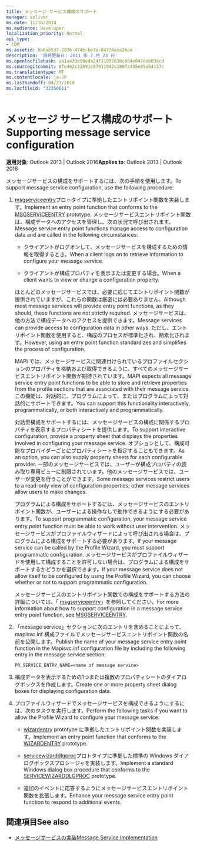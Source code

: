 ```yaml
---
title: メッセージ サービス構成のサポート
manager: soliver
ms.date: 11/16/2014
ms.audience: Developer
localization_priority: Normal
api_type:
- COM
ms.assetid: bb6ab537-2876-474b-be7a-84734ace2bae
description: '最終更新日: 2011 年 7 月 23 日'
ms.openlocfilehash: aa1a433e90eda24f1199783bc604e047deb03ecd
ms.sourcegitcommit: 8fe462c32b91c87911942c188f3445e85a54137c
ms.translationtype: MT
ms.contentlocale: ja-JP
ms.lasthandoff: 04/23/2019
ms.locfileid: "32350611"
---
```

# <a name="supporting-message-service-configuration"></a><span data-ttu-id="7ec59-103">メッセージ サービス構成のサポート</span><span class="sxs-lookup"><span data-stu-id="7ec59-103">Supporting message service configuration</span></span>
  
<span data-ttu-id="7ec59-104">**適用対象**: Outlook 2013 | Outlook 2016</span><span class="sxs-lookup"><span data-stu-id="7ec59-104">**Applies to**: Outlook 2013 | Outlook 2016</span></span> 
  
<span data-ttu-id="7ec59-105">メッセージサービスの構成をサポートするには、次の手順を使用します。</span><span class="sxs-lookup"><span data-stu-id="7ec59-105">To support message service configuration, use the following procedure:</span></span>
  
1. <span data-ttu-id="7ec59-106">[msgserviceentry](msgserviceentry.md)プロトタイプに準拠したエントリポイント関数を実装します。</span><span class="sxs-lookup"><span data-stu-id="7ec59-106">Implement an entry point function that conforms to the [MSGSERVICEENTRY](msgserviceentry.md) prototype.</span></span> <span data-ttu-id="7ec59-107">メッセージサービスエントリポイント関数は、構成データへのアクセスを管理し、次の状況で呼び出されます。</span><span class="sxs-lookup"><span data-stu-id="7ec59-107">Message service entry point functions manage access to configuration data and are called in the following circumstances:</span></span> 
    
   - <span data-ttu-id="7ec59-108">クライアントがログオンして、メッセージサービスを構成するための情報を取得するとき。</span><span class="sxs-lookup"><span data-stu-id="7ec59-108">When a client logs on to retrieve information to configure your message service.</span></span>
    
   - <span data-ttu-id="7ec59-109">クライアントが構成プロパティを表示または変更する場合。</span><span class="sxs-lookup"><span data-stu-id="7ec59-109">When a client wants to view or change a configuration property.</span></span> 
    
   <span data-ttu-id="7ec59-110">ほとんどのメッセージサービスでは、必要に応じてエントリポイント関数が提供されていますが、これらの関数は厳密には必要ありません。</span><span class="sxs-lookup"><span data-stu-id="7ec59-110">Although most message services will provide entry point functions, as they should, these functions are not strictly required.</span></span> <span data-ttu-id="7ec59-111">メッセージサービスは、他の方法で構成データへのアクセスを提供できます。</span><span class="sxs-lookup"><span data-stu-id="7ec59-111">Message services can provide access to configuration data in other ways.</span></span> <span data-ttu-id="7ec59-112">ただし、エントリポイント関数を使用すると、構成のプロセスが標準化され、簡素化されます。</span><span class="sxs-lookup"><span data-stu-id="7ec59-112">However, using an entry point function standardizes and simplifies the process of configuration.</span></span>
    
   <span data-ttu-id="7ec59-113">MAPI では、メッセージサービスに関連付けられているプロファイルセクションのプロパティを格納および取得できるように、すべてのメッセージサービスエントリポイント関数が期待されています。</span><span class="sxs-lookup"><span data-stu-id="7ec59-113">MAPI expects all message service entry point functions to be able to store and retrieve properties from the profile sections that are associated with their message service.</span></span> <span data-ttu-id="7ec59-114">この機能は、対話的に、プログラムによって、またはプログラムによって対話的にサポートできます。</span><span class="sxs-lookup"><span data-stu-id="7ec59-114">You can support this functionality interactively, programmatically, or both interactively and programmatically.</span></span>
    
   <span data-ttu-id="7ec59-115">対話型構成をサポートするには、メッセージサービスの構成に関係するプロパティを表示するプロパティシートを提供します。</span><span class="sxs-lookup"><span data-stu-id="7ec59-115">To support interactive configuration, provide a property sheet that displays the properties involved in configuring your message service.</span></span> <span data-ttu-id="7ec59-116">オプションとして、構成可能なプロバイダーごとにプロパティシートを指定することもできます。</span><span class="sxs-lookup"><span data-stu-id="7ec59-116">As an option, you can also supply property sheets for each configurable provider.</span></span> <span data-ttu-id="7ec59-117">一部のメッセージサービスでは、ユーザーが構成プロパティの読み取り専用ビューに制限されています。他のメッセージサービスでは、ユーザーが変更を行うことができます。</span><span class="sxs-lookup"><span data-stu-id="7ec59-117">Some message services restrict users to a read-only view of configuration properties; other message services allow users to make changes.</span></span>
    
   <span data-ttu-id="7ec59-118">プログラムによる構成をサポートするには、メッセージサービスのエントリポイント関数が、ユーザーによる操作なしで動作できるようにする必要があります。</span><span class="sxs-lookup"><span data-stu-id="7ec59-118">To support programmatic configuration, your message service entry point function must be able to work without user intervention.</span></span> <span data-ttu-id="7ec59-119">メッセージサービスがプロファイルウィザードによって呼び出される場合は、プログラムによる構成をサポートする必要があります。</span><span class="sxs-lookup"><span data-stu-id="7ec59-119">If your message service can be called by the Profile Wizard, you must support programmatic configuration.</span></span> <span data-ttu-id="7ec59-120">メッセージサービスがプロファイルウィザードを使用して構成することを許可しない場合は、プログラムによる構成をサポートするかどうかを選択できます。</span><span class="sxs-lookup"><span data-stu-id="7ec59-120">If your message service does not allow itself to be configured by using the Profile Wizard, you can choose whether or not to support programmatic configuration.</span></span>
    
   <span data-ttu-id="7ec59-121">メッセージサービスのエントリポイント関数での構成をサポートする方法の詳細については、「 [msgserviceentry](msgserviceentry.md)」を参照してください。</span><span class="sxs-lookup"><span data-stu-id="7ec59-121">For more information about how to support configuration in a message service entry point function, see [MSGSERVICEENTRY](msgserviceentry.md).</span></span>
    
2. <span data-ttu-id="7ec59-122">「message service」セクションに次のエントリを含めることによって、mapisvc.inf 構成ファイルでメッセージサービスエントリポイント関数の名前を公開します。</span><span class="sxs-lookup"><span data-stu-id="7ec59-122">Publish the name of your message service entry point function in the Mapisvc.inf configuration file by including the following entry in the message service section:</span></span>
    
   `PR_SERVICE_ENTRY_NAME=<name of message service>`
    
3. <span data-ttu-id="7ec59-123">構成データを表示するための1つまたは複数のプロパティシートのダイアログボックスを作成します。</span><span class="sxs-lookup"><span data-stu-id="7ec59-123">Create one or more property sheet dialog boxes for displaying configuration data.</span></span>
    
4. <span data-ttu-id="7ec59-124">プロファイルウィザードでメッセージサービスを構成できるようにするには、次のタスクを実行します。</span><span class="sxs-lookup"><span data-stu-id="7ec59-124">Perform the following tasks if you want to allow the Profile Wizard to configure your message service:</span></span>
    
   - <span data-ttu-id="7ec59-125">[wizardentry](wizardentry.md) prototype に準拠したエントリポイント関数を実装します。</span><span class="sxs-lookup"><span data-stu-id="7ec59-125">Implement an entry point function that conforms to the [WIZARDENTRY](wizardentry.md) prototype.</span></span> 
    
   - <span data-ttu-id="7ec59-126">[servicewizarddlgproc](servicewizarddlgproc.md)プロトタイプに準拠した標準の Windows ダイアログボックスプロシージャを実装します。</span><span class="sxs-lookup"><span data-stu-id="7ec59-126">Implement a standard Windows dialog box procedure that conforms to the [SERVICEWIZARDDLGPROC](servicewizarddlgproc.md) prototype.</span></span> 
    
   - <span data-ttu-id="7ec59-127">追加のイベントに応答するようにメッセージサービスエントリポイント関数を拡張します。</span><span class="sxs-lookup"><span data-stu-id="7ec59-127">Enhance your message service entry point function to respond to additional events.</span></span>
    
## <a name="see-also"></a><span data-ttu-id="7ec59-128">関連項目</span><span class="sxs-lookup"><span data-stu-id="7ec59-128">See also</span></span>

- [<span data-ttu-id="7ec59-129">メッセージサービスの実装</span><span class="sxs-lookup"><span data-stu-id="7ec59-129">Message Service Implementation</span></span>](message-service-implementation.md)

